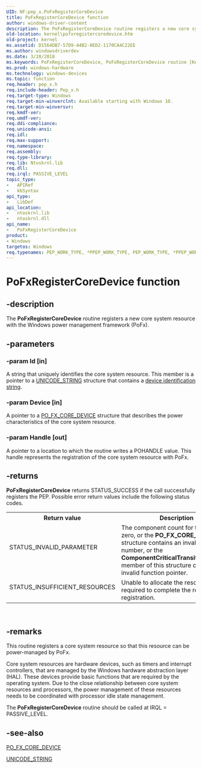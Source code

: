 ```yaml
---
UID: NF:pep_x.PoFxRegisterCoreDevice
title: PoFxRegisterCoreDevice function
author: windows-driver-content
description: The PoFxRegisterCoreDevice routine registers a new core system resource with the Windows power management framework (PoFx).
old-location: kernel\pofxregistercoredevice.htm
old-project: kernel
ms.assetid: D1564DB7-57D9-44B2-8ED2-1170CA4C22EE
ms.author: windowsdriverdev
ms.date: 3/28/2018
ms.keywords: PoFxRegisterCoreDevice, PoFxRegisterCoreDevice routine [Kernel-Mode Driver Architecture], kernel.pofxregistercoredevice, pepfx/PoFxRegisterCoreDevice
ms.prod: windows-hardware
ms.technology: windows-devices
ms.topic: function
req.header: pep_x.h
req.include-header: Pep_x.h
req.target-type: Windows
req.target-min-winverclnt: Available starting with Windows 10.
req.target-min-winversvr: 
req.kmdf-ver: 
req.umdf-ver: 
req.ddi-compliance: 
req.unicode-ansi: 
req.idl: 
req.max-support: 
req.namespace: 
req.assembly: 
req.type-library: 
req.lib: Ntoskrnl.lib
req.dll: 
req.irql: PASSIVE_LEVEL
topic_type:
-	APIRef
-	kbSyntax
api_type:
-	LibDef
api_location:
-	ntoskrnl.lib
-	ntoskrnl.dll
api_name:
-	PoFxRegisterCoreDevice
product:
- Windows
targetos: Windows
req.typenames: PEP_WORK_TYPE, *PPEP_WORK_TYPE, PEP_WORK_TYPE, *PPEP_WORK_TYPE
---
```


# PoFxRegisterCoreDevice function


## -description


The <b>PoFxRegisterCoreDevice</b> routine registers a new core system resource with the Windows power management framework (PoFx).


## -parameters




### -param Id [in]

A string that uniquely identifies the core system resource. This member is a pointer to a <a href="https://msdn.microsoft.com/library/windows/hardware/ff564879">UNICODE_STRING</a> structure that contains a <a href="https://docs.microsoft.com/en-us/windows-hardware/drivers/install/device-identification-strings">device identification string</a>.


### -param Device [in]

A pointer to a <a href="https://msdn.microsoft.com/library/windows/hardware/mt186877">PO_FX_CORE_DEVICE</a> structure that describes the power characteristics of the core system resource.


### -param Handle [out]

A pointer to a location to which the routine writes a POHANDLE value. This handle represents the registration of the core system resource with PoFx.


## -returns



<b>PoFxRegisterCoreDevice</b> returns STATUS_SUCCESS if the call successfully registers the PEP. Possible error return values include the following status codes.

<table>
<tr>
<th>Return value</th>
<th>Description</th>
</tr>
<tr>
<td width="40%">
<dl>
<dt>STATUS_INVALID_PARAMETER</dt>
</dl>
</td>
<td width="60%">
The component count for this device is zero, or the <b>PO_FX_CORE_DEVICE</b> structure contains an invalid version number, or the <b>ComponentCriticalTransitionCallback</b> member of this structure contains an invalid function pointer.

</td>
</tr>
<tr>
<td width="40%">
<dl>
<dt>STATUS_INSUFFICIENT_RESOURCES</dt>
</dl>
</td>
<td width="60%">
Unable to allocate the resources required to complete the requested registration.

</td>
</tr>
</table>
 




## -remarks



This routine registers a core system resource so that this resource can be power-managed by PoFx.

Core system resources are hardware devices, such as timers and interrupt controllers, that are managed by the Windows hardware abstraction layer (HAL). These devices provide basic functions that are required by the operating system. Due to the close relationship between core system resources and processors, the power management of these resources needs to be coordinated with processor idle state management.

The <b>PoFxRegisterCoreDevice</b> routine should be called at IRQL = PASSIVE_LEVEL.




## -see-also




<a href="https://msdn.microsoft.com/library/windows/hardware/mt186877">PO_FX_CORE_DEVICE</a>



<a href="https://msdn.microsoft.com/library/windows/hardware/ff564879">UNICODE_STRING</a>
 

 

